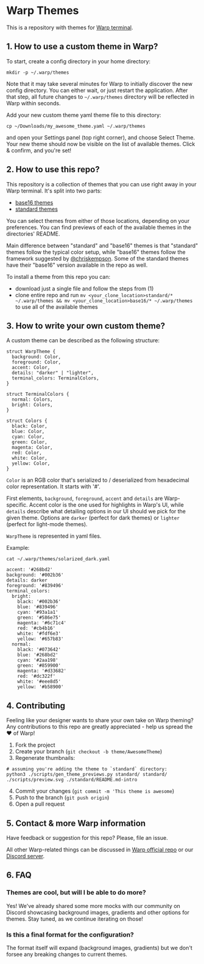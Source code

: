# Warp Themes
This is a repository with themes for [Warp terminal](https://www.warp.dev/).

## 1. How to use a custom theme in Warp?
To start, create a config directory in your home directory:
```
mkdir -p ~/.warp/themes
```
Note that it may take several minutes for Warp to initially discover the new config directory.
You can either wait, or just restart the application.
After that step, all future changes to `~/.warp/themes` directory will be reflected in Warp within seconds.

Add your new custom theme yaml theme file to this directory:
```
cp ~/Downloads/my_awesome_theme.yaml ~/.warp/themes
```
and open your Settings panel (top right corner), and choose Select Theme. Your new theme should now be visible on the list of available themes. Click & confirm, and you're set!


## 2. How to use this repo?
This repository is a collection of themes that you can use right away in your Warp terminal. 
It's split into two parts:
- [base16 themes](./base16/README.md)
- [standard themes](./standard/README.md)

You can select themes from either of those locations, depending on your preferences.
You can find previews of each of the available themes in the directories' README.

Main difference between "standard" and "base16" themes is that "standard" themes follow the typical color setup, while "base16" themes follow the framework suggested by [@chriskempson](https://github.com/chriskempson/base16).
Some of the standard themes have their "base16" version available in the repo as well.

To install a theme from this repo you can:
- download just a single file and follow the steps from (1)
- clone entire repo and run `mv <your_clone_location>standard/* ~/.warp/themes && mv <your_clone_location>base16/* ~/.warp/themes` to use all of the available themes

## 3. How to write your own custom theme?
A custom theme can be described as the following structure:
```
struct WarpTheme {
  background: Color,
  foreground: Color,
  accent: Color,
  details: "darker" | "lighter",
  terminal_colors: TerminalColors,
}

struct TerminalColors {
  normal: Colors,
  bright: Colors,
}

struct Colors {
  black: Color,
  blue: Color,
  cyan: Color,
  green: Color,
  magenta: Color,
  red: Color,
  white: Color,
  yellow: Color,
}
```

`Color` is an RGB color that's serialized to / deserialized from hexadecimal color representation. It starts with '#'.

First elements, `background`, `foreground`, `accent` and `details` are Warp-specific. 
Accent color is the one used for highlights in Warp's UI, while `details` describe what detailing options in our UI should we pick for the given theme. Options are `darker` (perfect for dark themes) or `lighter` (perfect for light-mode themes).

`WarpTheme` is represented in yaml files.

Example:
```
cat ~/.warp/themes/solarized_dark.yaml

accent: '#268bd2'
background: '#002b36'
details: darker
foreground: '#839496'
terminal_colors:
  bright:
    black: '#002b36'
    blue: '#839496'
    cyan: '#93a1a1'
    green: '#586e75'
    magenta: '#6c71c4'
    red: '#cb4b16'
    white: '#fdf6e3'
    yellow: '#657b83'
  normal:
    black: '#073642'
    blue: '#268bd2'
    cyan: '#2aa198'
    green: '#859900'
    magenta: '#d33682'
    red: '#dc322f'
    white: '#eee8d5'
    yellow: '#b58900'
```

## 4. Contributing
Feeling like your designer wants to share your own take on Warp theming? Any contributions to this repo are greatly appreciated - help us spread the ♥ of Warp!

1. Fork the project
2. Create your branch (`git checkout -b theme/AwesomeTheme`)
3. Regenerate thumbnails:
```
# assuming you're adding the theme to `standard` directory:
python3 ./scripts/gen_theme_previews.py standard/ standard/ ./scripts/preview.svg ./standard/README.md-intro
```
4. Commit your changes (`git commit -m 'This theme is awesome`)
5. Push to the branch (`git push origin`)
6. Open a pull request

## 5. Contact & more Warp information
Have feedback or suggestion for this repo? Please, file an issue.

All other Warp-related things can be discussed in [Warp official repo](https://github.com/warpdotdev/warp) or our [Discord server](https://discord.gg/T2p5xFgpjr).


## 6. FAQ

### Themes are cool, but will I be able to do more?
Yes! We've already shared some more mocks with our community on Discord showcasing background images, gradients and other options for themes.
Stay tuned, as we continue iterating on those!

### Is this a final format for the configuration?
The format itself will expand (background images, gradients) but we don't forsee any breaking changes to current themes.

